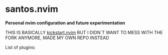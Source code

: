 # santos.nvim
**Personal nvim configuration and future experimentation** 

THIS IS BASICALLY [kickstart.nvim](https://github.com/nvim-lua/kickstart.nvim) BUT I DIDN´T WANT TO MESS WITH THE FORK ANYMORE, MADE MY OWN REPO INSTEAD

List of plugins:

